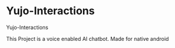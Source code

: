 # Yujo-Interactions
Yujo-Interactions

This Project is a voice enabled AI chatbot. Made for native android
